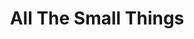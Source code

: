 ---
ee_id_show: '4246'
title: All The Small Things
url: all-the-small-things-2
live_url:
year: '2014'
venue: Reykjavik Art Museum
state_country: Reykjavik
type:
dates:
wwwnews:
wwweblast:
pitch: Traveling show (came form Denmark). Iceland was so sick. OMG. Amazing place.
ps:
layout: shows
---